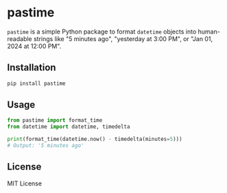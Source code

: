 # pastime

`pastime` is a simple Python package to format `datetime` objects into human-readable strings like "5 minutes ago", "yesterday at 3:00 PM", or "Jan 01, 2024 at 12:00 PM".

## Installation
```bash
pip install pastime
```

## Usage
```python
from pastime import format_time
from datetime import datetime, timedelta

print(format_time(datetime.now() - timedelta(minutes=5)))
# Output: '5 minutes ago'
```

## License
MIT License